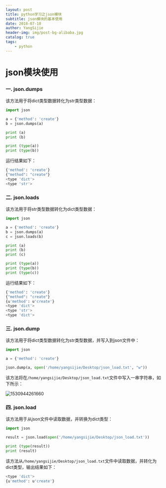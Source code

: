 ```yaml
--- 
layout: post
title: python学习之json模块
subtitle: json模块的基本使用
date: 2018-07-10
author: YangSijie
header-img: img/post-bg-alibaba.jpg
catalog: true
tags:
    - python
---
```


# json模块使用

### 一. json.dumps

该方法用于将dict类型数据转化为str类型数据：

```python
import json

a = {'method': 'create'}
b = json.dumps(a)

print (a)
print (b)

print (type(a))
print (type(b))
```

运行结果如下：

```bash
{'method': 'create'}
{"method": "create"}
<type 'dict'>
<type 'str'>
```

### 二. json.loads

该方法用于将str类型数据转化为dict类型数据：

```python
import json

a = {'method': 'create'}
b = json.dumps(a)
c = json.loads(b)

print (a)
print (b)
print (c)

print (type(a))
print (type(b))
print (type(c))
```

运行结果如下：

```bash
{'method': 'create'}
{"method": "create"}
{u'method': u'create'}
<type 'dict'>
<type 'str'>
<type 'dict'>
```

### 三. json.dump

该方法用于将dict类型数据转化为str类型数据，并写入到json文件中：

```python
import json

a = {'method': 'create'}

json.dump(a, open('/home/yangsijie/Desktop/json_load.txt', "w"))
```

该方法将在`/home/yangsijie/Desktop/json_load.txt`文件中写入一串字符串，如下所示：

![1530944261660](assets/1530944261660.png)

### 四. json.load

该方法用于从json文件中读取数据，并转换为dict类型：

```python
import json

result = json.load(open('/home/yangsijie/Desktop/json_load.txt'))

print (type(result))
print (result)
```

该方法从`/home/yangsijie/Desktop/json_load.txt`文件中读取数据，并转化为dict类型，输出结果如下：

```bash
<type 'dict'>
{u'method': u'create'}
```

